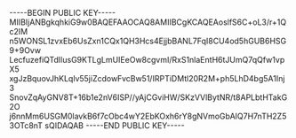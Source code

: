 -----BEGIN PUBLIC KEY-----
MIIBIjANBgkqhkiG9w0BAQEFAAOCAQ8AMIIBCgKCAQEAoslfS6C+oL3/r+1Qc2IM
n5WONSL1zvxEb6UsZxn1CQx1QH3Hcs4EjjbBANL7FqI8CU4od5hGUB6HSG9+9Ovw
LecfuzefiQTdIlusG9KTLgLmUIEeOw8cgvmI/RxS1nlaEntH6tJUmQ7qQfw1vpX5
xgJzBquovJhKLqlv55jiZcdowFvcBw51/IRPTiDMtl20R2M+ph5LhD4bg5A1Inj3
SnovZqAyGNV8T+16b1e2nV6ISP//yAjCGviHW/SKzVVlBytNR/t8APLbtHTakG2O
j6nnMm6USGM0lavkB6f7cObc4wY2EbKOxh6rY8gNVmoGbAIQ7H7nTH2Z53OTc8nT
sQIDAQAB
-----END PUBLIC KEY-----